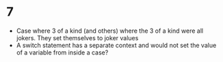 # 7

- Case where 3 of a kind (and others) where the 3 of a kind were all jokers. They set themselves to joker values
- A switch statement has a separate context and would not set the value of a variable from inside a case?

